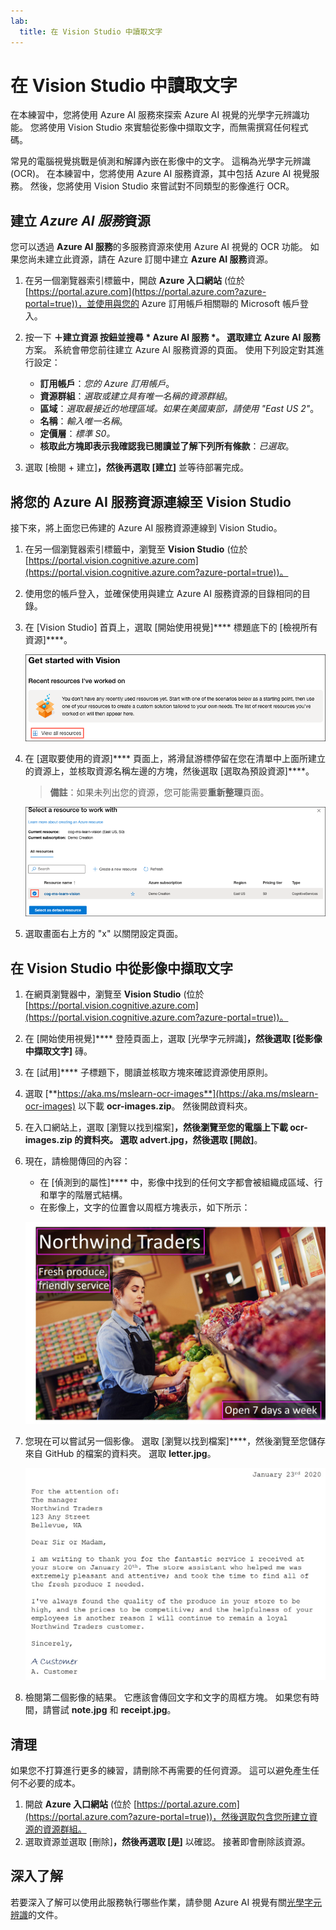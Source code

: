 ```yaml
---
lab:
  title: 在 Vision Studio 中讀取文字
---
```


# 在 Vision Studio 中讀取文字

在本練習中，您將使用 Azure AI 服務來探索 Azure AI 視覺的光學字元辨識功能。 您將使用 Vision Studio 來實驗從影像中擷取文字，而無需撰寫任何程式碼。

常見的電腦視覺挑戰是偵測和解譯內嵌在影像中的文字。 這稱為光學字元辨識 (OCR)。 在本練習中，您將使用 Azure AI 服務資源，其中包括 Azure AI 視覺服務。 然後，您將使用 Vision Studio 來嘗試對不同類型的影像進行 OCR。

## 建立 *Azure AI 服務*資源

您可以透過 **Azure AI 服務**的多服務資源來使用 Azure AI 視覺的 OCR 功能。 如果您尚未建立此資源，請在 Azure 訂閱中建立 **Azure AI 服務**資源。

1. 在另一個瀏覽器索引標籤中，開啟 **Azure 入口網站** (位於 [https://portal.azure.com](https://portal.azure.com?azure-portal=true))，並使用與您的 Azure 訂用帳戶相關聯的 Microsoft 帳戶登入。

1. 按一下 **＋建立資源 **按鈕並搜尋  * Azure AI 服務 *。 選取**建立** **Azure AI 服務**方案。 系統會帶您前往建立 Azure AI 服務資源的頁面。 使用下列設定對其進行設定：
    - **訂用帳戶**：*您的 Azure 訂用帳戶*。
    - **資源群組**：*選取或建立具有唯一名稱的資源群組*。
    - **區域**：*選取最接近的地理區域。如果在美國東部，請使用 "East US 2"*。
    - **名稱**：*輸入唯一名稱*。
    - **定價層**：*標準 S0。*
    - **核取此方塊即表示我確認我已閱讀並了解下列所有條款**：*已選取*。

1. 選取 [檢閱 + 建立]****，然後再選取 [建立]**** 並等待部署完成。

## 將您的 Azure AI 服務資源連線至 Vision Studio

接下來，將上面您已佈建的 Azure AI 服務資源連線到 Vision Studio。

1. 在另一個瀏覽器索引標籤中，瀏覽至 **Vision Studio** (位於 [https://portal.vision.cognitive.azure.com](https://portal.vision.cognitive.azure.com?azure-portal=true))。

1. 使用您的帳戶登入，並確保使用與建立 Azure AI 服務資源的目錄相同的目錄。

1. 在 [Vision Studio] 首頁上，選取 [開始使用視覺]**** 標題底下的 [檢視所有資源]****。

    ![在 Vision Studio 中的 [開始使用視覺] 底下，[檢視所有資源] 連結會反白顯示。](./media/analyze-images-vision/vision-resources.png)

1. 在 [選取要使用的資源]**** 頁面上，將滑鼠游標停留在您在清單中上面所建立的資源上，並核取資源名稱左邊的方塊，然後選取 [選取為預設資源]****。

    > **備註**：如果未列出您的資源，您可能需要**重新整理**頁面。

    ![即會顯示 [選取要使用的資源] 對話方塊，其中反白顯示並核取了 cog-ms-learn-vision-SUFFIX 認知服務資源。 [選取為預設資源] 按鈕會反白顯示。](./media/analyze-images-vision/default-resource.png)

1. 選取畫面右上方的 "x" 以關閉設定頁面。

## 在 Vision Studio 中從影像中擷取文字
    
1. 在網頁瀏覽器中，瀏覽至 **Vision Studio** (位於 [https://portal.vision.cognitive.azure.com](https://portal.vision.cognitive.azure.com?azure-portal=true))。

1. 在 [開始使用視覺]**** 登陸頁面上，選取 [光學字元辨識]****，然後選取 [從影像中擷取文字]**** 磚。

1. 在 [試用]**** 子標題下，閱讀並核取方塊來確認資源使用原則。  

1. 選取 [**https://aka.ms/mslearn-ocr-images**](https://aka.ms/mslearn-ocr-images) 以下載 **ocr-images.zip**。 然後開啟資料夾。

1. 在入口網站上，選取 [瀏覽以找到檔案]****，然後瀏覽至您的電腦上下載 **ocr-images.zip** 的資料夾。 選取 **advert.jpg**，然後選取 [開啟]****。

1. 現在，請檢閱傳回的內容：
    - 在 [偵測到的屬性]**** 中，影像中找到的任何文字都會被組織成區域、行和單字的階層式結構。
    - 在影像上，文字的位置會以周框方塊表示，如下所示：

    ![影像中文字加框的影像。](media/read-text-computer-vision/advert-bounding-boxes.jpg)

1. 您現在可以嘗試另一個影像。 選取 [瀏覽以找到檔案]****，然後瀏覽至您儲存來自 GitHub 的檔案的資料夾。 選取 **letter.jpg**。

    ![打字信的影像。](media/read-text-computer-vision/letter.jpg)

1. 檢閱第二個影像的結果。 它應該會傳回文字和文字的周框方塊。 如果您有時間，請嘗試 **note.jpg** 和 **receipt.jpg**。

## 清理

如果您不打算進行更多的練習，請刪除不再需要的任何資源。 這可以避免產生任何不必要的成本。

1. 開啟 **Azure 入口網站** (位於 [https://portal.azure.com](https://portal.azure.com?azure-portal=true))，然後選取包含您所建立資源的資源群組。
1. 選取資源並選取 [刪除]****，然後再選取 [是]**** 以確認。 接著即會刪除該資源。

## 深入了解

若要深入了解可以使用此服務執行哪些作業，請參閱 Azure AI 視覺有關[光學字元辨識](https://learn.microsoft.com/azure/ai-services/computer-vision/overview-ocr)的文件。

